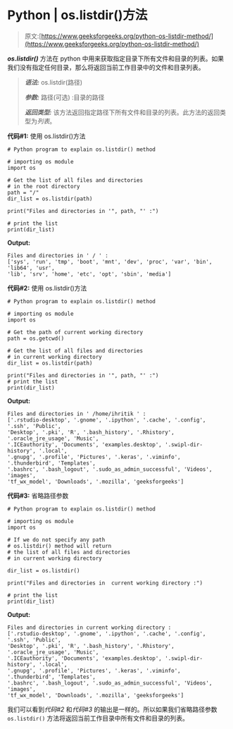 # Python | os.listdir()方法

> 原文:[https://www.geeksforgeeks.org/python-os-listdir-method/](https://www.geeksforgeeks.org/python-os-listdir-method/)

***os.listdir()*** 方法在 python 中用来获取指定目录下所有文件和目录的列表。如果我们没有指定任何目录，那么将返回当前工作目录中的文件和目录列表。

> ***语法:*** os.listdir(路径)
> 
> ***参数:***
> 路径(可选) :目录的路径
> 
> ***返回类型:*** 该方法返回指定路径下所有文件和目录的列表。此方法的返回类型为*列表*。

**代码#1:** 使用 os.listdir()方法

```
# Python program to explain os.listdir() method 

# importing os module 
import os

# Get the list of all files and directories
# in the root directory
path = "/"
dir_list = os.listdir(path)

print("Files and directories in '", path, "' :") 

# print the list
print(dir_list)
```

**Output:**

```
Files and directories in ' / ' :
['sys', 'run', 'tmp', 'boot', 'mnt', 'dev', 'proc', 'var', 'bin', 'lib64', 'usr', 
'lib', 'srv', 'home', 'etc', 'opt', 'sbin', 'media']

```

**代码#2:** 使用 os.listdir()方法

```
# Python program to explain os.listdir() method 

# importing os module 
import os

# Get the path of current working directory
path = os.getcwd()

# Get the list of all files and directories
# in current working directory
dir_list = os.listdir(path)

print("Files and directories in '", path, "' :") 
# print the list
print(dir_list)
```

**Output:**

```
Files and directories in ' /home/ihritik ' :
['.rstudio-desktop', '.gnome', '.ipython', '.cache', '.config', '.ssh', 'Public',
'Desktop', '.pki', 'R', '.bash_history', '.Rhistory', '.oracle_jre_usage', 'Music', 
'.ICEauthority', 'Documents', 'examples.desktop', '.swipl-dir-history', '.local', 
'.gnupg', '.profile', 'Pictures', '.keras', '.viminfo', '.thunderbird', 'Templates',
'.bashrc', '.bash_logout', '.sudo_as_admin_successful', 'Videos', 'images', 
'tf_wx_model', 'Downloads', '.mozilla', 'geeksforgeeks']

```

**代码#3:** 省略路径参数

```
# Python program to explain os.listdir() method 

# importing os module 
import os

# If we do not specify any path
# os.listdir() method will return
# the list of all files and directories
# in current working directory

dir_list = os.listdir()

print("Files and directories in  current working directory :") 

# print the list
print(dir_list)
```

**Output:**

```
Files and directories in current working directory :
['.rstudio-desktop', '.gnome', '.ipython', '.cache', '.config', '.ssh', 'Public',
'Desktop', '.pki', 'R', '.bash_history', '.Rhistory', '.oracle_jre_usage', 'Music', 
'.ICEauthority', 'Documents', 'examples.desktop', '.swipl-dir-history', '.local', 
'.gnupg', '.profile', 'Pictures', '.keras', '.viminfo', '.thunderbird', 'Templates',
'.bashrc', '.bash_logout', '.sudo_as_admin_successful', 'Videos', 'images', 
'tf_wx_model', 'Downloads', '.mozilla', 'geeksforgeeks']

```

我们可以看到*代码#2* 和*代码#3* 的输出是一样的。所以如果我们省略路径参数 `os.listdir()` 方法将返回当前工作目录中所有文件和目录的列表。